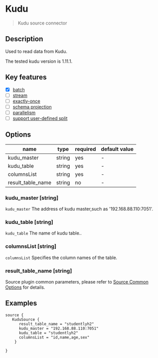 # Kudu

> Kudu source connector

## Description

Used to read data from Kudu.

 The tested kudu version is 1.11.1.

## Key features

- [x] [batch](../../concept/connector-v2-features.md)
- [ ] [stream](../../concept/connector-v2-features.md)
- [ ] [exactly-once](../../concept/connector-v2-features.md)
- [ ] [schema projection](../../concept/connector-v2-features.md)
- [ ] [parallelism](../../concept/connector-v2-features.md)
- [ ] [support user-defined split](../../concept/connector-v2-features.md)

## Options

| name                     | type    | required | default value |
|--------------------------|---------|----------|---------------|
| kudu_master              | string  | yes      | -             |
| kudu_table               | string  | yes      | -             |
| columnsList              | string  | yes      | -             |
| result_table_name        | string  | no       | -             |

### kudu_master [string]

`kudu_master` The address of kudu master,such as '192.168.88.110:7051'.

### kudu_table [string]

`kudu_table` The name of kudu table..

### columnsList [string]

`columnsList` Specifies the column names of the table.

### result_table_name [string]

Source plugin common parameters, please refer to [Source Common Options](common-options.md) for details.

## Examples

```hocon
source {
   KuduSource {
      result_table_name = "studentlyh2"
      kudu_master = "192.168.88.110:7051"
      kudu_table = "studentlyh2"
      columnsList = "id,name,age,sex"
    }

}
```